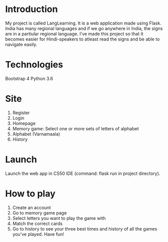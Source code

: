 # Introduction

My project is called LangLearning. It is a web application made using Flask. India has many regional languages and if we go anywhere in India, the signs are in a partiular regional language. I've made this project so that it becomes easier for Hindi-speakers to atleast read the signs and be able to navigate easily.

# Technologies

Bootstrap 4
Python 3.6

# Site

1. Register
2. Login
3. Homepage
4. Memory game: Select one or more sets of letters of alphabet
5. Alphabet (Varnamaala)
6. History

# Launch

Launch the web app in CS50 IDE (command: flask run in project directory).

# How to play

1. Create an account
2. Go to memory game page
3. Select letters you want to play the game with
4. Match the correct cards
5. Go to history to see your three best times and history of all the games you've played.
Have fun!